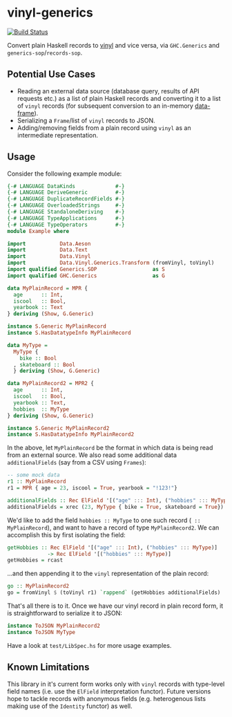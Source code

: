 # vinyl-generics

[![Build Status](https://travis-ci.org/VinylRecords/vinyl-generics.png)](https://travis-ci.org/VinylRecords/vinyl-generics)

Convert plain Haskell records to [vinyl](https://hackage.haskell.org/package/vinyl) and vice versa, via `GHC.Generics` and `generics-sop`/`records-sop`.

## Potential Use Cases
* Reading an external data source (database query, results of API requests etc.) as a list of plain Haskell records and converting it to a list of `vinyl` records (for subsequent conversion to an in-memory [data-frame](https://hackage.haskell.org/package/Frames)).
* Serializing a `Frame`/list of `vinyl` records to JSON.
* Adding/removing fields from a plain record using `vinyl` as an intermediate representation.

## Usage
Consider the following example module: 

```haskell 
{-# LANGUAGE DataKinds             #-}
{-# LANGUAGE DeriveGeneric         #-}
{-# LANGUAGE DuplicateRecordFields #-}
{-# LANGUAGE OverloadedStrings     #-}
{-# LANGUAGE StandaloneDeriving    #-}
{-# LANGUAGE TypeApplications      #-}
{-# LANGUAGE TypeOperators         #-}
module Example where

import           Data.Aeson
import           Data.Text
import           Data.Vinyl
import           Data.Vinyl.Generics.Transform (fromVinyl, toVinyl)
import qualified Generics.SOP                  as S
import qualified GHC.Generics                  as G

data MyPlainRecord = MPR {
  age      :: Int,
  iscool   :: Bool,
  yearbook :: Text
} deriving (Show, G.Generic)

instance S.Generic MyPlainRecord
instance S.HasDatatypeInfo MyPlainRecord

data MyType = 
  MyType { 
    bike :: Bool
  , skateboard :: Bool 
  } deriving (Show, G.Generic)

data MyPlainRecord2 = MPR2 {
  age      :: Int,
  iscool   :: Bool,
  yearbook :: Text,
  hobbies  :: MyType
} deriving (Show, G.Generic)

instance S.Generic MyPlainRecord2
instance S.HasDatatypeInfo MyPlainRecord2

```

In the above, let `MyPlainRecord` be the format in which data is being read from an external source. We also read some additional data `additionalFields` (say from a CSV using `Frames`): 

```haskell
-- some mock data
r1 :: MyPlainRecord
r1 = MPR { age = 23, iscool = True, yearbook = "!123!"}

additionalFields :: Rec ElField '[("age" ::: Int), ("hobbies" ::: MyType)]
additionalFields = xrec (23, MyType { bike = True, skateboard = True})
```


We'd like to add the field `hobbies :: MyType` to one such record (` ::  MyPlainRecord`), and want to have a record of type `MyPlainRecord2`. We can accomplish this by first isolating the field:
```haskell
getHobbies :: Rec ElField '[("age" ::: Int), ("hobbies" ::: MyType)] 
             -> Rec ElField '[("hobbies" ::: MyType)]
getHobbies = rcast
```

...and then appending it to the `vinyl` representation of the plain record:

```haskell
go :: MyPlainRecord2
go = fromVinyl $ (toVinyl r1) `rappend` (getHobbies additionalFields)
```

That's all there is to it. Once we have our vinyl record in plain record form, it is straightforward to serialize it to JSON: 

```haskell
instance ToJSON MyPlainRecord2
instance ToJSON MyType
```

Have a look at `test/LibSpec.hs` for more usage examples.

## Known Limitations
This library in it's current form works only with `vinyl` records with type-level field names (i.e. use the `ElField` interpretation functor).
Future versions hope to tackle records with anonymous fields (e.g. heterogenous lists making use of the `Identity` functor) as well.

